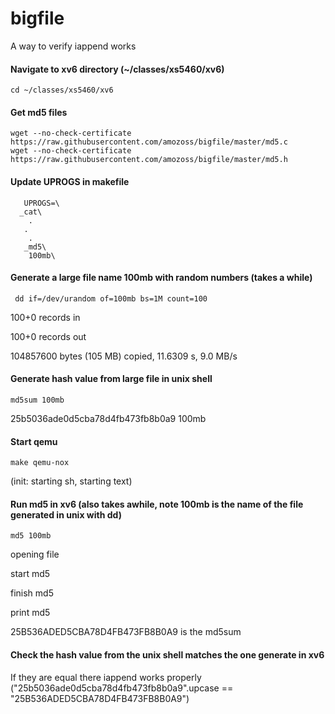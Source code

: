 bigfile
=======

A way to verify iappend works
#### Navigate to xv6 directory (~/classes/xs5460/xv6) 
    cd ~/classes/xs5460/xv6
    
#### Get md5 files
    wget --no-check-certificate https://raw.githubusercontent.com/amozoss/bigfile/master/md5.c
    wget --no-check-certificate https://raw.githubusercontent.com/amozoss/bigfile/master/md5.h

#### Update UPROGS in makefile
       UPROGS=\
      _cat\
        .
       .
        .
       _md5\
        100mb\


#### Generate a large file name 100mb with random numbers (takes a while)
     dd if=/dev/urandom of=100mb bs=1M count=100
      
100+0 records in

100+0 records out

104857600 bytes (105 MB) copied, 11.6309 s, 9.0 MB/s


#### Generate hash value from large file in unix shell
    md5sum 100mb
    
 25b5036ade0d5cba78d4fb473fb8b0a9  100mb 
      
#### Start qemu
    make qemu-nox

(init: starting sh, starting text)
#### Run md5 in xv6 (also takes awhile, note 100mb is the name of the file generated in unix with dd)
    md5 100mb
        
 opening file
 
 start md5
 
 finish md5
 
 print md5
 
 25B536ADED5CBA78D4FB473FB8B0A9 is the md5sum

#### Check the hash value from the unix shell matches the one generate in xv6
If they are equal there iappend works properly 
("25b5036ade0d5cba78d4fb473fb8b0a9".upcase == "25B536ADED5CBA78D4FB473FB8B0A9")
